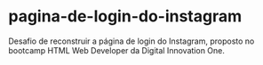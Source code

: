 # pagina-de-login-do-instagram

Desafio de reconstruir a página de login do Instagram, proposto no bootcamp HTML Web Developer da Digital Innovation One.
